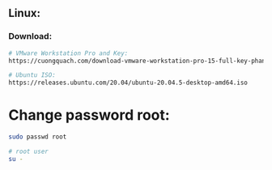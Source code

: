 ## Linux:

### Download:
```bash
# VMware Workstation Pro and Key:
https://cuongquach.com/download-vmware-workstation-pro-15-full-key-phan-mem-ao-hoa-manh-me.html

# Ubuntu ISO:
https://releases.ubuntu.com/20.04/ubuntu-20.04.5-desktop-amd64.iso
```

# Change password root:
```bash
sudo passwd root

# root user
su -
```
